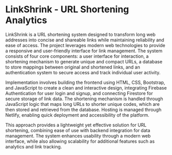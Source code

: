 # LinkShrink - URL Shortening Analytics 

LinkShrink is a URL shortening system designed to transform long web addresses into concise and shareable links while maintaining reliability and ease of access. The project leverages modern web technologies to provide a responsive and user-friendly interface for link management. The system consists of four core components: a user interface for interaction, a shortening mechanism to generate unique and compact URLs, a database to store mappings between original and shortened links, and an authentication system to secure access and track individual user activity.

Implementation involves building the frontend using HTML, CSS, Bootstrap, and JavaScript to create a clean and interactive design, integrating Firebase Authentication for user login and signup, and connecting Firestore for secure storage of link data. The shortening mechanism is handled through JavaScript logic that maps long URLs to shorter unique codes, which are then stored and retrieved from the database. Hosting is managed through Netlify, enabling quick deployment and accessibility of the platform.

This approach provides a lightweight yet effective solution for URL shortening, combining ease of use with backend integration for data management. The system enhances usability through a modern web interface, while also allowing scalability for additional features such as analytics and link tracking.
